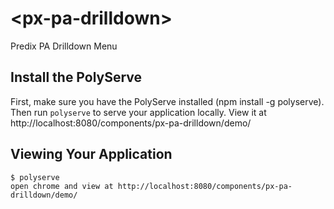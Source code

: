 # \<px-pa-drilldown\>

Predix PA Drilldown Menu

## Install the PolyServe

First, make sure you have the PolyServe installed (npm install -g polyserve).  Then run `polyserve` to serve your application locally.  View it at http://localhost:8080/components/px-pa-drilldown/demo/

## Viewing Your Application

```
$ polyserve
open chrome and view at http://localhost:8080/components/px-pa-drilldown/demo/
```
